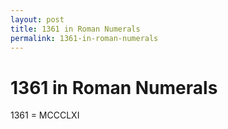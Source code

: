 ```yaml
---
layout: post
title: 1361 in Roman Numerals
permalink: 1361-in-roman-numerals
---
```


# 1361 in Roman Numerals

1361 = MCCCLXI

